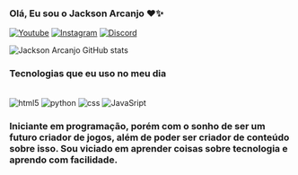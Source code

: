 ### Olá, Eu sou o Jackson Arcanjo ❤️✨


[![Youtube](https://img.shields.io/badge/YouTube-FF0000?style=for-the-badge&logo=youtube&logoColor=white)](https://youtube.com/@jacksonarcanjoo)
[![Instagram](https://img.shields.io/badge/Instagram-E4405F?style=for-the-badge&logo=instagram&logoColor=white)](https://www.instagram.com/jacksonarcanj/)
[![Discord](https://img.shields.io/badge/Discord-7289DA?style=for-the-badge&logo=discord&logoColor=white)](https://discord.gg/88wqy3kxqj)

![Jackson Arcanjo GitHub stats](https://github-readme-stats.vercel.app/api?username=jacksonarcanjo&show_icons=true&theme=dracula)


### Tecnologias que eu uso no meu dia

<div style="display: inline_block"><br/>
    <img "align="center" alt="html5" src="https://img.shields.io/badge/HTML-239120?style=for-the-badge&logo=html5&logoColor=white" />
      <img "align="center" alt="python" src="https://img.shields.io/badge/Python-3776AB?style=for-the-badge&logo=python&logoColor=white" />
        <img "align="center" alt="css" src="https://img.shields.io/badge/CSS-239120?&style=for-the-badge&logo=css3&logoColor=white" />
         <img "align="center" alt="JavaSript" src="https://img.shields.io/badge/JavaScript-F7DF1E?style=for-the-badge&logo=javascript&logoColor=black" />


</div>

### Iniciante em programação, porém com o sonho de ser um futuro criador de jogos, além de poder ser criador de conteúdo sobre isso. Sou viciado em aprender coisas sobre tecnologia e aprendo com facilidade.
